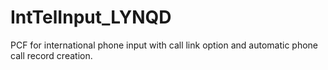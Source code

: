 # IntTelInput_LYNQD
 PCF for international phone input with call link option and automatic phone call record creation.
